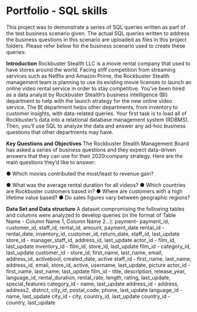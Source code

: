 # Portfolio - SQL skills
This project was to demonstrate a series of SQL queries written as part of the test business scenario given. The actual SQL queries written to address the business questions in this scenario are uploaded as files in this project folders. Please refer below for the business scenario used to create these queries:

**Introduction**
Rockbuster Stealth LLC is a movie rental company that used to have stores around the world. Facing stiff competition from streaming services such as Netflix and Amazon Prime, the Rockbuster Stealth management team is planning to use its existing movie licenses to launch an online video rental service in order to stay competitive.
You’ve been hired as a data analyst by Rockbuster Stealth’s business intelligence (BI) department to help with the launch strategy for the new online video service. The BI department helps other departments, from inventory to customer insights, with data-related queries. Your first task is to load all of Rockbuster’s data into a relational database management system (RDBMS). Then, you’ll use SQL to analyze the data and answer any ad-hoc business questions that other departments may have.

**Key Questions and Objectives**
The Rockbuster Stealth Management Board has asked a series of business questions and they expect data-driven answers that they can use for their 2020 company strategy. Here are the main questions they’d like to answer:

● Which movies contributed the most/least to revenue gain?

● What was the average rental duration for all videos?
● Which countries are Rockbuster customers based in?
● Where are customers with a high lifetime value based?
● Do sales figures vary between geographic regions?

**Data Set and Data structure**
A dataset compromising the following tables and columns were analyzed to develop queries (in the format of Table Name - Column Name 1, Column Name 2...):
      payment- payment_id, customer_id, staff_id, rental_id, amount, payment_date
      rental_id - rental_date, inventory_id, customer_id, return_date, staff_id, last_update
      store_id - manager_staff_id, address_id, last_update
      actor_id - film_id, last_update
      inventory_id - film_id, store_id, last_update
      film_id - category_id, last_update
      customer_id - store_id, first_name, last_name, email, address_id, activebool, created_date, active
      staff_id - first_name, last_name, address_id, email, store_id, active, username, last_update, picture
      actor_id - first_name, last_name, last_update
      film_id - title, description, release_year, language_id, rental_duration, rental_rate, length, rating, last_update, special_features
      category_id - name, last_update
      address_id - address, address2, district, city_id, postal_code, phone, last_update
      language_id - name, last_update
      city_id - city, country_id, last_update
      country_id - country, last_update

